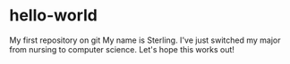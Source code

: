 # hello-world
My first repository on git
My name is Sterling.  I've just switched my major from nursing to computer science.  Let's hope this works out!
